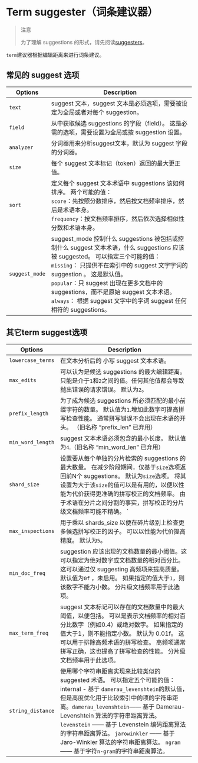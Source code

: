 # Term suggester（词条建议器）

> 注意
>
> 为了理解 suggestions 的形式，请先阅读[suggesters](../Suggesters.md)。

`term`建议器根据编辑距离来进行词条建议。

## 常见的 suggest 选项

Options      |  Description
---------|------------------
`text`          | suggest 文本，suggest 文本是必须选项，需要被设定为全局或者对每个 suggestion。
`field`         | 从中获取候选 suggestions 的字段（field）。 这是必需的选项，需要设置为全局或按 suggestion 设置。
`analyzer`    |	分词器用来分析suggest文本，默认为 suggest 字段的分词器。
`size`          | 每个 suggest 文本标记（token）返回的最大更正值。
`sort`          | 定义每个 suggest 文本术语中 suggestions 该如何排序。 两个可能的值：<br/> `score`：先按照分数排序，然后按文档频率排序，然后是术语本身。<br/> `frequency`：按文档频率排序，然后依次选择相似性分数和术语本身。
`suggest_mode` | suggest_mode 控制什么 suggestions 被包括或控制什么 suggest 文本术语，什么 suggestions 应该被 suggested。 可以指定三个可能的值：<br/> `missing`： 只提供不在索引中的 suggest 文字字词的 suggestion 。 这是默认值。<br/> `popular`：只 suggest 出现在更多文档中的 suggestions，而不是原始 suggest 文本术语。<br/> `always`： 根据 suggest 文字中的字词 suggest 任何相符的 suggestions。

## 其它term suggest选项

Options      |  Description
---------|------------------
`lowercase_terms` | 在文本分析后的 小写 suggest 文本术语。
`max_edits` | 可以认为是候选 suggestions 的最大编辑距离。 只能是介于`1`和`2`之间的值。任何其他值都会导致抛出错误的请求错误。 默认为`2`。
`prefix_length` | 为了成为候选 suggestions 所必须匹配的最小前缀字符的数量。 默认值为`1`.增加此数字可提高拼写检查性能。 通常拼写错误不会出现在术语的开头。 （旧名称 “prefix_len” 已弃用）
`min_word_length` | suggest 文本术语必须包含的最小长度。 默认值为`4`.（旧名称 “min_word_len” 已弃用）
`shard_size` | 设置要从每个单独的分片检索的 suggestions 的最大数量。 在减少阶段期间，仅基于`size`选项返回前N个 suggestions。 默认为`size`选项。 将其设置为大于该`size`的值可以是有用的，以便以性能为代价获得更准确的拼写校正的文档频率。 由于术语在分片之间分割的事实，拼写校正的分片级文档频率可能不精确。 `
`max_inspections` | 用于乘以 shards_size 以便在碎片级别上检查更多候选拼写校正的因子。 可以以性能为代价提高精度。 默认为`5`。
`min_doc_freq` | suggestion 应该出现的文档数量的最小阈值。这可以指定为绝对数字或文档数量的相对百分比。 这可以通过仅 suggesting 高频项来提高质量。 默认值为`0f` ，未启用。 如果指定的值大于`1`，则该数字不能为小数。 分片级文档频率用于此选项。
`max_term_freq` | suggest 文本标记可以存在的文档数量中的最大阈值，以便包括。 可以是表示文档频率的相对百分比数字（例如0.4）或绝对数字。 如果指定的值大于1，则不能指定小数。 默认为 0.01f。 这可以用于排除高频术语的拼写检查。 高频项通常拼写正确，这也提高了拼写检查的性能。 分片级文档频率用于此选项。
`string_distance` | 使用哪个字符串距离实现来比较类似的 suggested 术语。 可以指定五个可能的值： internal - 基于 `damerau_levenshtein`的默认值，但是高度优化用于比较索引中的项的字符串距离。`damerau_levenshtein`—— 基于 Damerau-Levenshtein 算法的字符串距离算法。 `levenstein` —— 基于 Levenstein 编码距离算法的字符串距离算法。 `jarowinkler` —— 基于 Jaro-Winkler 算法的字符串距离算法。 `ngram` —— 基于字符`n-gram`的字符串距离算法。
